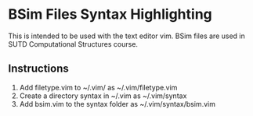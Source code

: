 # BSim Files Syntax Highlighting
This is intended to be used with the text editor vim. BSim files are used in SUTD Computational Structures course.

## Instructions
1. Add filetype.vim to ~/.vim/ as ~/.vim/filetype.vim
2. Create a directory syntax in ~/.vim as ~/.vim/syntax
3. Add bsim.vim to the syntax folder as ~/.vim/syntax/bsim.vim
